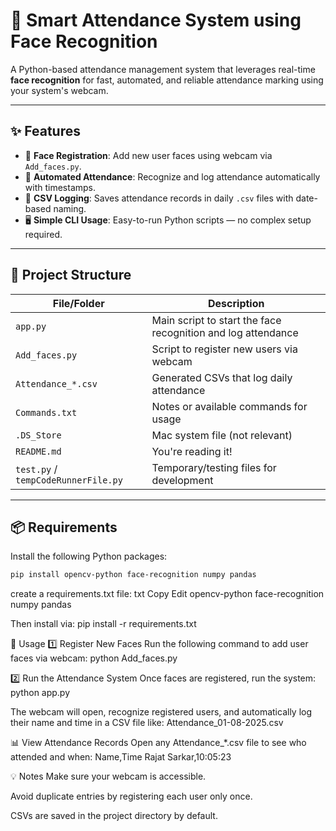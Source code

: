 # 📸 Smart Attendance System using Face Recognition

A Python-based attendance management system that leverages real-time **face recognition** for fast, automated, and reliable attendance marking using your system's webcam.

---

## ✨ Features

- 🔐 **Face Registration**: Add new user faces using webcam via `Add_faces.py`.
- 🤖 **Automated Attendance**: Recognize and log attendance automatically with timestamps.
- 🧾 **CSV Logging**: Saves attendance records in daily `.csv` files with date-based naming.
- 🖥️ **Simple CLI Usage**: Easy-to-run Python scripts — no complex setup required.

---

## 📁 Project Structure

| File/Folder               | Description                                           |
|--------------------------|-------------------------------------------------------|
| `app.py`                 | Main script to start the face recognition and log attendance |
| `Add_faces.py`           | Script to register new users via webcam              |
| `Attendance_*.csv`       | Generated CSVs that log daily attendance             |
| `Commands.txt`           | Notes or available commands for usage                |
| `.DS_Store`              | Mac system file (not relevant)                       |
| `README.md`              | You're reading it!                                   |
| `test.py` / `tempCodeRunnerFile.py` | Temporary/testing files for development        |

---

## 📦 Requirements

Install the following Python packages:

```bash
pip install opencv-python face-recognition numpy pandas
```
create a requirements.txt file:
txt
Copy
Edit
opencv-python
face-recognition
numpy
pandas

Then install via:
pip install -r requirements.txt

🚀 Usage
1️⃣ Register New Faces
Run the following command to add user faces via webcam:
python Add_faces.py

2️⃣ Run the Attendance System
Once faces are registered, run the system:
python app.py

The webcam will open, recognize registered users, and automatically log their name and time in a CSV file like:
Attendance_01-08-2025.csv

📊 View Attendance Records
Open any Attendance_*.csv file to see who attended and when:
Name,Time
Rajat Sarkar,10:05:23


💡 Notes
Make sure your webcam is accessible.

Avoid duplicate entries by registering each user only once.

CSVs are saved in the project directory by default.
